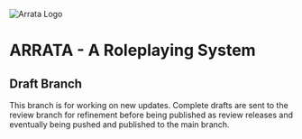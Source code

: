![Arrata Logo](https://github.com/kalebvonburris/Arrata-TTRPG/blob/cf13fc5a6b32410cb7db299d1cb6df57b7f5e62b/rat.png)

# ARRATA - A Roleplaying System

## Draft Branch

This branch is for working on new updates. Complete drafts are sent to the review branch for refinement before being published as review releases and eventually being pushed and published to the main branch.
